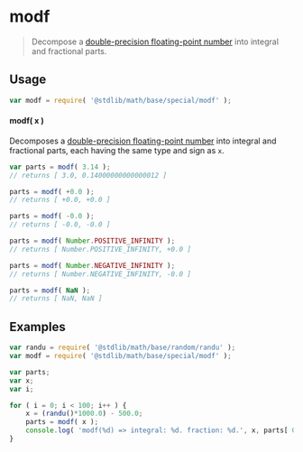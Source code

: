 # modf

> Decompose a [double-precision floating-point number][ieee754] into integral and fractional parts.


<section class="usage">

## Usage

``` javascript
var modf = require( '@stdlib/math/base/special/modf' );
```

#### modf( x )

Decomposes a [double-precision floating-point number][ieee754] into integral and fractional parts, each having the same type and sign as `x`.

``` javascript
var parts = modf( 3.14 );
// returns [ 3.0, 0.14000000000000012 ]

parts = modf( +0.0 );
// returns [ +0.0, +0.0 ]

parts = modf( -0.0 );
// returns [ -0.0, -0.0 ]

parts = modf( Number.POSITIVE_INFINITY );
// returns [ Number.POSITIVE_INFINITY, +0.0 ]

parts = modf( Number.NEGATIVE_INFINITY );
// returns [ Number.NEGATIVE_INFINITY, -0.0 ]

parts = modf( NaN );
// returns [ NaN, NaN ]
```

<section class="usage">


<section class="notes">

</section>

<!-- /.notes -->


<section class="examples">

## Examples

``` javascript
var randu = require( '@stdlib/math/base/random/randu' );
var modf = require( '@stdlib/math/base/special/modf' );

var parts;
var x;
var i;

for ( i = 0; i < 100; i++ ) {
    x = (randu()*1000.0) - 500.0;
    parts = modf( x );
    console.log( 'modf(%d) => integral: %d. fraction: %d.', x, parts[ 0 ], parts[ 1 ] );
}
```

</section>

<!-- /.examples -->


<section class="links">

[ieee754]: https://en.wikipedia.org/wiki/IEEE_754-1985

</section>

<!-- /.links -->

